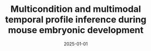 ---
title: "Multicondition and multimodal temporal profile inference during mouse embryonic development"
collection: publications
permalink: /publications/2025-01-01-Multicondition-and-multimodal-temporal-profile-inference-during-mouse-embryonic-development
date: 2025-01-01
paperurl: 'https://doi.org/10.1101/gr.279997.124'
code: 'https://github.com/Noble-Lab/Sunbear'
citation: 'R.&nbsp;Zhang, C.&nbsp;Qiu, G.&nbsp;Filippova, G.&nbsp;Li, J.&nbsp;Shendure, J.-P. Vert, … C.&nbsp;Disteche.
Multicondition and multimodal temporal profile inference during mouse embryonic development.
<em>Genome Res.</em>, 2025.'
---